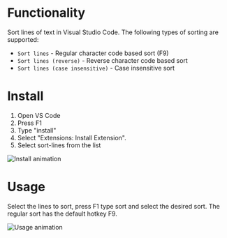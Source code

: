 # Functionality

Sort lines of text in Visual Studio Code. The following types of sorting are supported:

- `Sort lines` - Regular character code based sort (F9)
- `Sort lines (reverse)` - Reverse character code based sort
- `Sort lines (case insensitive)` - Case insensitive sort

# Install

1. Open VS Code
2. Press F1
3. Type "install"
4. Select "Extensions: Install Extension".
5. Select sort-lines from the list 

![Install animation](https://github.com/Tyriar/vscode-sort-lines/raw/master/images/install-animation.gif)

# Usage

Select the lines to sort, press F1 type sort and select the desired sort. The regular sort has the default hotkey F9. 

![Usage animation](https://github.com/Tyriar/vscode-sort-lines/raw/master/images/usage-animation.gif)
